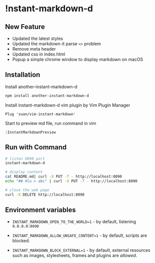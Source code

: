 !nstant-markdown-d
================

New Feature
-----------

* Updated the latest styles
* Updated the markdown-it parse `<>` problem
* Remove meta header
* Updated css in index.html
* Popup a simple chrome window to display markdown on macOS


Installation
------------

Install another-instant-markdown-d
```sh
npm install another-instant-markdown-d
```

Install instant-markdown-d vim plugin by Vim Plugin Manager
```
Plug 'suan/vim-instant-markdown'
```

Start to preview md file, run command in vim
```
:InstantMarkdownPreview
```

Run with Command
----------------
```sh
# listen 8090 port
instant-markdown-d

# display content
cat README.md| curl -X PUT -T - http://localhost:8090
echo "## Hlo > abc" | curl -X PUT -T - http://localhost:8090

# close the web page
curl -X DELETE http://localhost:8090
```

Environment variables
---------------------

* `INSTANT_MARKDOWN_OPEN_TO_THE_WORLD=1` - by default, listening `0.0.0.0:8090`

* `INSTANT_MARKDOWN_ALLOW_UNSAFE_CONTENT=1` - by default, scripts are blocked.

* `INSTANT_MARKDOWN_BLOCK_EXTERNAL=1` - by default, external resources such as
  images, stylesheets, frames and plugins are *allowed*.

